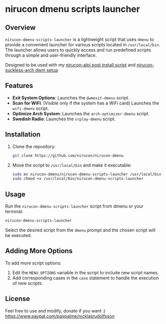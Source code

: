 # nirucon dmenu scripts launcher

## Overview

`nirucon-dmenu-scripts-launcher` is a lightweight script that uses `dmenu` to provide a convenient launcher for various scripts located in `/usr/local/bin`. The launcher allows users to quickly access and run predefined scripts through a simple and user-friendly interface.

Designed to be used with my [nirucon-alpi post install script](https://github.com/nirucon/nirucon-alpi) and [nirucon-suckless-arch dwm setup](https://github.com/nirucon/nirucon-suckless-arch)

## Features

- **Exit System Options**: Launches the `dwmexit-dmenu` script.
- **Scan for WiFi**: (Visible only if the system has a WiFi card) Launches the `wifi-dmenu` script.
- **Optimize Arch System**: Launches the `arch-optimizer-dmenu` script.
- **Swedish Radio**: Launches the `srplay-dmenu` script.

## Installation

1. Clone the repository:
    ```sh
    git clone https://github.com/nirucon/nirucon-dmenu
    ```

2. Move the script to `/usr/local/bin` and make it executable:
    ```sh
    sudo mv nirucon-dmenu/nirucon-dmenu-scripts-launcher /usr/local/bin/
    sudo chmod +x /usr/local/bin/nirucon-dmenu-scripts-launcher
    ```

## Usage

Run the `nirucon-dmenu-scripts-launcher` script from dmenu or your terminal:
```sh
nirucon-dmenu-scripts-launcher
```

Select the desired script from the `dmenu` prompt and the chosen script will be executed.

## Adding More Options

To add more script options:
1. Edit the `MENU_OPTIONS` variable in the script to include new script names.
2. Add corresponding cases in the `case` statement to handle the execution of new scripts.

## License

Feel free to use and modify, donate if you want :) https://www.paypal.com/paypalme/nicklasrudolfsson
